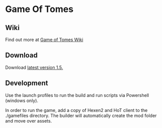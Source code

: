 # Game Of Tomes

## Wiki
Find out more at [Game of Tomes Wiki](https://github.com/cabbruzzese/gameoftomes/wiki)

## Download
Download [latest version 1.5.](https://github.com/cabbruzzese/gameoftomes/releases/tag/version1_5)

## Development

Use the launch profiles to run the build and run scripts via Powershell (windows only).

In order to run the game, add a copy of Hexen2 and HoT client to the ./gamefiles directory. The builder will automatically create the mod folder and move over assets.